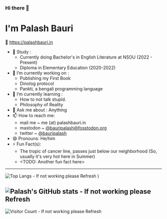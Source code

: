 ### Hi there 👋
# I'm Palash Bauri

🌾 <https://palashbauri.in>

- 🏫 Study : 
    * Currently doing Bachelor's in English Literature at NSOU (2022 - Present)
    * Diploma in Elementary Education (2020-2022)
- 🔭 I’m currently working on : 
    * Publishing my First Book
    * Dinolog protocol
    * Pankti, a bengali programming language 
- 🌱 I’m currently learning :
    * How to not talk stupid.
    * Philosophy of Reality
- 💬 Ask me about : Anything
- 📫 How to reach me: 
    * mail me ~ me (at) palashbauri.in
    * mastodon ~ [@bauripalash@fosstodon.org](https://fosstodon.org/@bauripalash)
    * twitter ~ [@bauripalash](https://twitter.com/bauripalash)
- 😄 Pronouns: He/him
- ⚡ Fun Fact(s):
    * The tropic of cancer line, passes just below our neighborhood (So, usually it's very hot here in Summer)
    * <TODO: Another fun fact here>

---
![Top Langs - If not working please Refresh )](https://readme-stats-palash.vercel.app/api/top-langs/?username=bauripalash&hide=C%2B%2B,html,javascript,css,svelte,ANTLR,XSLT,Latte&layout=compact&langs_count=12&exclude_repo=yarn) 

![Palash's GitHub stats - If not working please Refresh](https://readme-stats-palash.vercel.app/api?username=bauripalash&count_private=true&show_icons=true)
---
![Visitor Count - If not working please Refresh](https://profile-counter.glitch.me/bauripalash/count.svg)

<!--
**bauripalash/bauripalash** is a ✨ _special_ ✨ repository because its `README.md` (this file) appears on your GitHub profile.

Here are some ideas to get you started:

- 🔭 I’m currently working on ...
- 🌱 I’m currently learning ...
- 👯 I’m looking to collaborate on ...
- 🤔 I’m looking for help with ...
- 💬 Ask me about ...
- 📫 How to reach me: ...
- 😄 Pronouns: ...
- ⚡ Fun fact: ...
-->
